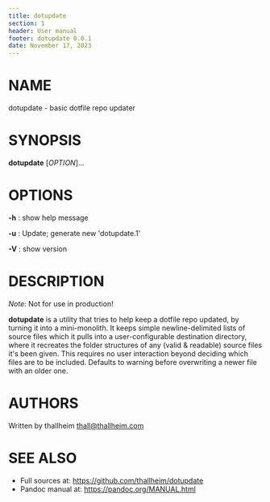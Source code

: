 ```yaml
---
title: dotupdate
section: 1
header: User manual
footer: dotupdate 0.0.1
date: November 17, 2023
---
```

# NAME
dotupdate - basic dotfile repo updater

# SYNOPSIS
**dotupdate** [*OPTION*]...

# OPTIONS
**-h**
: show help message

**-u**
: Update; generate new 'dotupdate.1'

**-V**
: show version

# DESCRIPTION
*Note*: Not for use in production!

**dotupdate** is a utility that tries to help keep a dotfile repo updated, by
turning it into a mini-monolith.  It keeps simple newline-delimited lists of
source files which it pulls into a user-configurable destination directory,
where it recreates the folder structures of any (valid & readable) source files
it's been given. This requires no user interaction beyond deciding which files
are to be included. Defaults to warning before overwriting a newer file with an
older one.

# AUTHORS
Written by thallheim <thall@thallheim.com>

# SEE ALSO
- Full sources at: <https://github.com/thallheim/dotupdate>
- Pandoc manual at: <https://pandoc.org/MANUAL.html>
